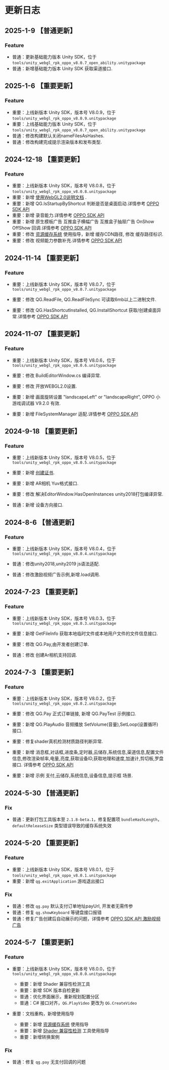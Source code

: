 # 更新日志

## 2025-1-9 【普通更新】
### Feature

- 普通：更新基础能力版本 Unity SDK，位于 `tools/unity_webgl_rpk_oppo_v8.0.7_open_ability.unitypackage`
- 普通：新增基础能力版本 Unity SDK 获取渠道接口.

## 2025-1-6 【重要更新】
### Feature

- 重要：上线新版本 Unity SDK，版本号 V8.0.9，位于 `tools/unity_webgl_rpk_oppo_v8.0.9.unitypackage`
- 重要：上线基础能力版本 Unity SDK，位于 `tools/unity_webgl_rpk_oppo_v8.0.7_open_ability.unitypackage`
- 普通：修改构建默认关闭nameFilesAsHashes.
- 普通：修改构建完成提示渲染版本和发布类型.

## 2024-12-18 【重要更新】
### Feature

- 重要：上线新版本 Unity SDK，版本号 V8.0.8，位于 `tools/unity_webgl_rpk_oppo_v8.0.8.unitypackage`
- 重要：新增 [使用WebGL2.0说明文档](doc/WebGL2.md) .
- 重要：新增 QG.IsStartupByShortcut 判断是否是桌面启动.详情参考 [OPPO SDK API](doc/API.md#判断是否是桌面启动)
- 重要：新增 录音能力.详情参考 [OPPO SDK API](doc/API.md#录音能力)
- 重要：新增 原生模板广告 互推盒子横幅广告 互推盒子抽屉广告 OnShow OffShow 回调.详情参考 [OPPO SDK API](doc/API.md#原生模板广告)
- 重要：修改 [资源缓存系统](doc/AssetCache.md) 使用指导，新增 缓存CDN路径, 修改 缓存路径标识.
- 重要：修改 视频能力参数补充.详情参考 [OPPO SDK API](doc/API.md#视频播放)

## 2024-11-14 【重要更新】
### Feature

- 重要：上线新版本 Unity SDK，版本号 V8.0.7，位于 `tools/unity_webgl_rpk_oppo_v8.0.7.unitypackage`

- 重要：修改 QG.ReadFile, QG.ReadFileSync 可读取6mb以上二进制文件.
- 重要：修改 QG.HasShortcutInstalled, QG.InstallShortcut 获取/创建桌面异常.详情参考 [OPPO SDK API](doc/API.md#判断是否已经创建桌面图标)


## 2024-11-07 【重要更新】
### Feature

- 重要：上线新版本 Unity SDK，版本号 V8.0.6，位于 `tools/unity_webgl_rpk_oppo_v8.0.6.unitypackage`

- 重要：修改 BuildEditorWindow.cs 编译异常.
- 重要：修改 开放WEBGL2.0设置.
- 重要：新增 画面旋转设置 "landscapeLeft" or "landscapeRight", OPPO 小游戏调试器 V9.2.0 有效.
- 重要：新增 FileSystemManager 适配.详情参考 [OPPO SDK API](doc/API.md#获取本地临时文件或本地用户文件的文件信息) 

## 2024-9-18 【重要更新】
### Feature

- 重要：上线新版本 Unity SDK，版本号 V8.0.5，位于 `tools/unity_webgl_rpk_oppo_v8.0.5.unitypackage`

- 重要：新增 [创建证书](doc/OpensslPlugin.md).
- 重要：新增 AR相机 Yuv格式接口.
- 重要：修改 解决EditorWindow.HasOpenInstances unity2018打包编译异常.

- 普通：新增 设备方向接口.

## 2024-8-6 【普通更新】
### Feature

- 重要：上线新版本 Unity SDK，版本号 V8.0.4，位于 `tools/unity_webgl_rpk_oppo_v8.0.4.unitypackage`

- 普通：修改unity2018,unity2019 js语法适配.
- 普通：修改激励视频广告示例,新增.load调用.

## 2024-7-23 【重要更新】
### Feature

- 重要：上线新版本 Unity SDK，版本号 V8.0.3，位于 `tools/unity_webgl_rpk_oppo_v8.0.3.unitypackage`

- 重要：新增 GetFileInfo 获取本地临时文件或本地用户文件的文件信息接口.
- 重要：修改 QG.Pay,由开发者创建订单.
- 普通：修改 创建Ar相机支持回调.



## 2024-7-3 【重要更新】
### Feature

- 重要：上线新版本 Unity SDK，版本号 V8.0.2，位于 `tools/unity_webgl_rpk_oppo_v8.0.2.unitypackage`

- 重要：修改 QG.Pay 正式订单链接, 新增 QG.PayTest 示例接口.
- 重要：新增 QG.PlayAudio 音频播放 SetVolume(音量),SetLoop(设置循环) 接口.
- 重要：修复shader真机检测材质路径判断异常.
- 重要：新增 消息框,对话框,进度条,定时器,云储存,系统信息,渠道信息,配置文件信息,修改渲染帧率,电量,亮度,获取设备ID,获取地理和速度,加速计,剪切板,罗盘 接口. 详情参考 [OPPO SDK API](doc/API.md)
- 重要：新增 示例 支付,云储存,系统信息,设备信息,提示框 场景.

## 2024-5-30 【普通更新】

### Fix
- 普通：更新打包工具版本至 `2.1.8-beta.1`，修复配置项 `bundleHashLength`，`defaultReleaseSize` 类型错误导致的缓存系统失效

## 2024-5-20 【重要更新】

### Feature
- 重要：上线新版本 Unity SDK，版本号 V8.0.1，位于 `tools/unity_webgl_rpk_oppo_v8.0.1.unitypackage`
- 重要：新增 `qg.exitApplication` 游戏退出接口

### Fix
- 普通：修改 `qg.pay` 默认支付订单地址payUrl, 开发者无需传参
- 普通：修复 `qg.showKeyboard` 等键盘接口报错
- 普通：修复广告创建后自动展示的问题，详情参考 [OPPO SDK API 激励视频广告](doc/API.md#激励视频广告)

## 2024-5-7 【重要更新】
### Feature

- 重要：上线新版本 Unity SDK，版本号 V8.0.0，位于 `tools/unity_webgl_rpk_oppo_v8.0.0.unitypackage`

    - 重要：新增 Shader 兼容性检测工具
    - 重要：新增 SDK 版本自检更新
    - 普通：优化界面展示，重新规划配置分区
    - 普通：C# 接口对齐，`QG.PlayVideo` 更改为 `QG.CreateVideo`

- 重要：文档重构，新增使用指导

    - 重要：新增 [资源缓存系统](doc/AssetCache.md) 使用指导
    - 重要：新增 [Shader 兼容性检测](doc/ShaderCompatibilityDetect.md) 工具使用指导
    - 重要：新增转换案例

### Fix

- 普通：修复 `qg.pay` 无支付回调的问题

